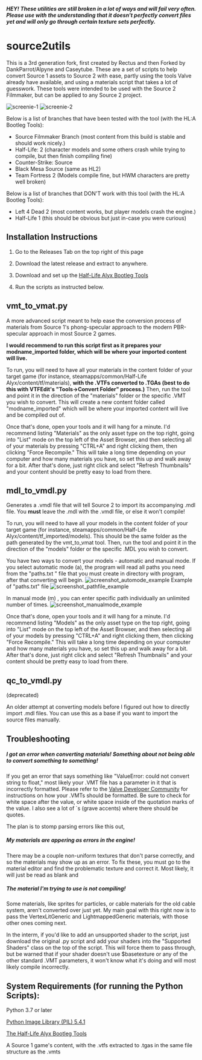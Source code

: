***HEY! These utilities are still broken in a lot of ways and will fail very often. Please use with the understanding that it doesn't perfectly convert files yet and will only go through certain texture sets perfectly.***

# source2utils

This is a 3rd generation fork, first created by Rectus and then Forked by DankParrot/Alpyne and Caseytube. These are a set of scripts to help convert Source 1 assets to Source 2 with ease, partly using the tools Valve already have available, and using a materials script that takes a lot of guesswork. These tools were intended to be used with the Source 2 Filmmaker, but can be applied to any Source 2 project.

![screenie-1](https://i.imgur.com/XvADzGe.jpg)
![screenie-2](https://i.imgur.com/yYJu0fI.jpg)

Below is a list of branches that have been tested with the tool (with the HL:A Bootleg Tools):
- Source Filmmaker Branch (most content from this build is stable and should work nicely.)
- Half-Life: 2 (character models and some others crash while trying to compile, but then finish compiling fine)
- Counter-Strike: Source
- Black Mesa Source (same as HL2)
- Team Fortress 2 (Models compile fine, but HWM characters are pretty well broken)

Below is a list of branches that DON'T work with this tool (with the HL:A Bootleg Tools):
- Left 4 Dead 2 (most content works, but player models crash the engine.)
- Half-Life 1 (this should be obvious but just in-case you were curious)

## Installation Instructions
1. Go to the Releases Tab on the top right of this page

2. Download the latest release and extract to anywhere.

3. Download and set up the [Half-Life Alyx Bootleg Tools](https://github.com/thenayr/Half-Life-Alyx-SDK)

4. Run the scripts as instructed below.

## vmt_to_vmat.py

A more advanced script meant to help ease the conversion process of materials from Source 1's phong-specular approach to the modern PBR-specular approach in most Source 2 games.

**I would recommend to run this script first as it prepares your modname_imported folder, which will be where your imported content will live.**

To run, you will need to have all your materials in the content folder of your target game (for instance, steamapps/common/Half-Life Alyx/content/tf/materials), **with the .VTFs converted to .TGAs (best to do this with VTFEdit's "Tools->Convert Folder" process.)** Then, run the tool and point it in the direction of the "materials" folder or the specific .VMT you wish to convert. This will create a new content folder called "modname_imported" which will be where your imported content will live and be compiled out of.

Once that's done, open your tools and it will hang for a minute. I'd recommend listing "Materials" as the only asset type on the top right, going into "List" mode on the top left of the Asset Browser, and then selecting all of your materials by pressing "CTRL+A" and right clicking them, then clicking "Force Recompile." This will take a long time depending on your computer and how many materials you have, so set this up and walk away for a bit. After that's done, just right click and select "Refresh Thumbnails" and your content should be pretty easy to load from there.

## mdl_to_vmdl.py

Generates a .vmdl file that will tell Source 2 to import its accompanying .mdl file. You **must** leave the .mdl with the .vmdl file, or else it won't compile!

To run, you will need to have all your models in the content folder of your target game (for instance, steamapps/common/Half-Life Alyx/content/tf_imported/models). This should be the same folder as the path generated by the vmt_to_vmat tool. Then, run the tool and point it in the direction of the "models" folder or the specific .MDL you wish to convert.

You have two ways to convert your models - automatic and manual mode. If you select automatic mode (a), the program will read all paths you need from the "paths.txt " file that you must create in directory with program, after that converting will begin. 
![screenshot_automode_example](https://imgur.com/WG0sHpo.jpg)
Example of "paths.txt" file 
![screenshot_pathfile_example](https://imgur.com/dKucEjk.jpg)

In manual mode (m) , you can enter specific path individually an unlimited number of times.
![screenshot_manualmode_example](https://imgur.com/lhAO2H9.jpg)

Once that's done, open your tools and it will hang for a minute. I'd recommend listing "Models" as the only asset type on the top right, going into "List" mode on the top left of the Asset Browser, and then selecting all of your models by pressing "CTRL+A" and right clicking them, then clicking "Force Recompile." This will take a long time depending on your computer and how many materials you have, so set this up and walk away for a bit. After that's done, just right click and select "Refresh Thumbnails" and your content should be pretty easy to load from there.

## qc_to_vmdl.py

(deprecated)

An older attempt at converting models before I figured out how to directly import .mdl files.
You can use this as a base if you want to import the source files manually.

## Troubleshooting
##### *I got an error when converting materials! Something about not being able to convert something to something!*

If you get an error that says something like "ValueError: could not convert string to float," most likely your .VMT file has a parameter in it that is incorrectly formatted. Please refer to the [Valve Developer Community](https://developer.valvesoftware.com/wiki/Category:List_of_Shader_Parameters) for instructions on how your .VMTs should be formatted. Be sure to check for white space after the value, or white space inside of the quotation marks of the value. I also see a lot of `s (grave accents) where there should be quotes.

The plan is to stomp parsing errors like this out,

##### *My materials are appering as errors in the engine!*

There may be a couple non-uniform textures that don't parse correctly, and so the materials may show up as an error. To fix these, you must go to the material editor and find the problematic texture and correct it. Most likely, it will just be read as blank and 

##### *The material I'm trying to use is not compiling!*

Some materials, like sprites for particles, or cable materials for the old cable system, aren't converted over just yet. My main goal with this right now is to pass the VertexLitGeneric and LightmappedGeneric materials, with those other ones coming next.

In the interm, if you'd like to add an unsupported shader to the script, just download the original .py script and add your shaders into the "Supported Shaders" class on the top of the script. This will force them to pass through, but be warned that if your shader doesn't use $basetexture or any of the other standard .VMT parameters, it won't know what it's doing and will most likely compile incorrectly.

## System Requirements (for running the Python Scripts):
Python 3.7 or later

[Python Image Library (PIL)  5.4.1](https://pillow.readthedocs.io/en/5.1.x/installation.html)

[The Half-Life Alyx Bootleg Tools](https://github.com/thenayr/Half-Life-Alyx-SDK)

A Source 1 game's content, with the .vtfs extracted to .tgas in the same file structure as the .vmts
